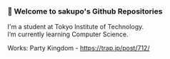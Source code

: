 ### 🎉 Welcome to sakupo's Github Repositories
I'm a student at Tokyo Institute of Technology.  
I’m currently learning Computer Science.  

Works: Party Kingdom - https://trap.jp/post/712/  

<!--
**sakupo/sakupo** is a ✨ _special_ ✨ repository because its `README.md` (this file) appears on your GitHub profile.

Here are some ideas to get you started:

- 🔭 I’m currently working on ...
- 🌱 I’m currently learning ...
- 👯 I’m looking to collaborate on ...
- 🤔 I’m looking for help with ...
- 💬 Ask me about ...
- 📫 How to reach me: ...
- 😄 Pronouns: ...
- ⚡ Fun fact: ...
-->
